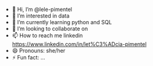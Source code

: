 - 👋 Hi, I’m @lele-pimentel
- 👀 I’m interested in data
- 🌱 I’m currently learning python and SQL
- 💞️ I’m looking to collaborate on 
- 📫 How to reach me linkedin https://www.linkedin.com/in/let%C3%ADcia-pimentel
- 😄 Pronouns: she/her
- ⚡ Fun fact: ...

<!---
lele-pimentel/lele-pimentel is a ✨ special ✨ repository because its `README.md` (this file) appears on your GitHub profile.
You can click the Preview link to take a look at your changes.
--->
